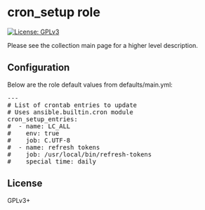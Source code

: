 # cron_setup role

[![License: GPLv3](https://img.shields.io/badge/license-GPLv3-brightgreen.svg)](https://www.gnu.org/licenses/gpl-3.0)

Please see the collection main page for a higher level description.

## Configuration

Below are the role default values from defaults/main.yml:

<pre>
---
# List of crontab entries to update
# Uses ansible.builtin.cron module
cron_setup_entries:
#  - name: LC_ALL
#    env: true
#    job: C.UTF-8
#  - name: refresh tokens
#    job: /usr/local/bin/refresh-tokens
#    special_time: daily
</pre>

## License

GPLv3+
